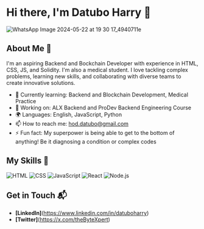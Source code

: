 # Hi there, I'm Datubo Harry 👋

![WhatsApp Image 2024-05-22 at 19 30 17_4940711e](https://github.com/user-attachments/assets/ea76d97e-797e-4843-bf19-6cdb77588930)


## About Me 🚀

I'm an aspiring Backend and Bockchain Developer with experience in HTML, CSS, JS, and Solidity. I'm also a medical student. I love tackling complex problems, learning new skills, and collaborating with diverse teams to create innovative solutions.

- 🌱 Currently learning: Backend and Blockchain Development, Medical Practice
- 🔭 Working on: ALX Backend and ProDev Backend Engineering Course
- 🌍 Languages: English, JavaScript, Python
- 📫 How to reach me: hod.datubo@gmail.com
- ⚡ Fun fact: My superpower is being able to get to the bottom of anything! Be it diagnosing a condition or complex codes

## My Skills 🧠

![HTML](https://img.shields.io/badge/-HTML-E34F26?style=flat-square&logo=html5&logoColor=white)
![CSS](https://img.shields.io/badge/-CSS-1572B6?style=flat-square&logo=css3&logoColor=white)
![JavaScript](https://img.shields.io/badge/-JavaScript-F7DF1E?style=flat-square&logo=javascript&logoColor=black)
![React](https://img.shields.io/badge/-React-61DAFB?style=flat-square&logo=react&logoColor=black)
![Node.js](https://img.shields.io/badge/-Node.js-339933?style=flat-square&logo=node.js&logoColor=white)


## Get in Touch 📬

- **[LinkedIn]**(https://www.linkedin.com/in/datuboharry)
- **[Twitter]**(https://x.com/theByteXpert)


